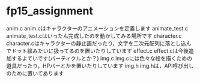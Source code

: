 # fp15_assignment
anim.c
anim.cはキャラクターのアニメーションを定義します
animate_test.c
animate_test.cはいったん完成したのを動かしてみる場所です
character.c
character.cはキャラクターの静止画だったり，文字を二次元配列に落とし込んでドット絵みたいに扱ってるのを置いたりしています
effect.c
effect.cは今後追加するよていです(パーティクルとか？)
img.c
img.cには色々な絵を描くための道具だったり，HPバーとかを置いたりしています
img.h
img.hは，API呼び出しのために置いてあります
